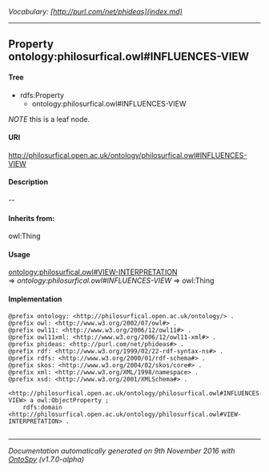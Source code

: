 _Vocabulary: [http://purl.com/net/phideas](index.md)_ 

---	
	




    


## Property ontology:philosurfical.owl#INFLUENCES-VIEW


#### Tree

* rdfs:Property
    * ontology:philosurfical.owl#INFLUENCES-VIEW





*NOTE* this is a leaf node.


#### URI
http://philosurfical.open.ac.uk/ontology/philosurfical.owl#INFLUENCES-VIEW

#### Description
--


#### Inherits from:
owl:Thing



#### Usage


[ontology:philosurfical.owl#VIEW-INTERPRETATION](class-ontologyphilosurficalowlview-interpretation.md) 
=&gt;&nbsp;_ontology:philosurfical.owl#INFLUENCES-VIEW_&nbsp;=&gt;&nbsp;owl:Thing

#### Implementation
```
@prefix ontology: <http://philosurfical.open.ac.uk/ontology/> .
@prefix owl: <http://www.w3.org/2002/07/owl#> .
@prefix owl11: <http://www.w3.org/2006/12/owl11#> .
@prefix owl11xml: <http://www.w3.org/2006/12/owl11-xml#> .
@prefix phideas: <http://purl.com/net/phideas#> .
@prefix rdf: <http://www.w3.org/1999/02/22-rdf-syntax-ns#> .
@prefix rdfs: <http://www.w3.org/2000/01/rdf-schema#> .
@prefix skos: <http://www.w3.org/2004/02/skos/core#> .
@prefix xml: <http://www.w3.org/XML/1998/namespace> .
@prefix xsd: <http://www.w3.org/2001/XMLSchema#> .

<http://philosurfical.open.ac.uk/ontology/philosurfical.owl#INFLUENCES-VIEW> a owl:ObjectProperty ;
    rdfs:domain <http://philosurfical.open.ac.uk/ontology/philosurfical.owl#VIEW-INTERPRETATION> .


```










---

_Documentation automatically generated on 9th November 2016 with [OntoSpy](http://ontospy.readthedocs.org/ "Open") (v1.7.0-alpha)_